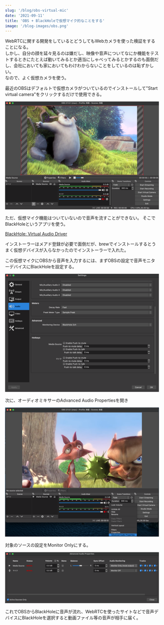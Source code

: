 ```yaml
---
slug: '/blog/obs-virtual-mic'
date: '2021-09-11'
title: 'OBS + BlackHoleで仮想マイク的なことをする'
image: '/blog-images/obs.png'
---
```


WebRTCに関する開発をしているとどうしてもWebカメラを使った検証をすることになる。  
しかし、自分の顔を延々見るのは嫌だし、映像や音声についてなにか機能をテストするときにたとえば動いてみるとか適当にしゃべってみるとかするのも面倒だし、会社においても家においてもわけわからないことをしているのは恥ずかしい。  
なので、よく仮想カメラを使う。  

最近のOBSはデフォルトで仮想カメラがついているのでインストールして"Start virtual camera"をクリックするだけで使用できる。

![obs](/blog-images/obs.png)

ただ、仮想マイク機能はついていないので音声を流すことができない。
そこでBlackHoleというアプリを使う。

[BlackHole: Virtual Audio Driver](https://github.com/ExistentialAudio/BlackHole)

インストーラーはメアド登録が必要で面倒だが、brewでインストールするとうまく仮想デバイスが入らなかったのでインストーラーで入れた。

この仮想マイクにOBSから音声を入力するには、まずOBSの設定で音声モニターデバイスにBlackHoleを設定する。

![](/blog-images/obs-monitor-device.png)

次に、オーディオミキサーのAdvanced Audio Propertiesを開き

![](/blog-images/obs-audio-mixer.png)

対象のソースの設定をMonitor Onlyにする。

![](/blog-images/obs-advanced-audio-properties.png)

これでOBSからBlackHoleに音声が流れ、WebRTCを使ったサイトなどで音声デバイスにBlackHoleを選択すると動画ファイル等の音声が相手に届く。
